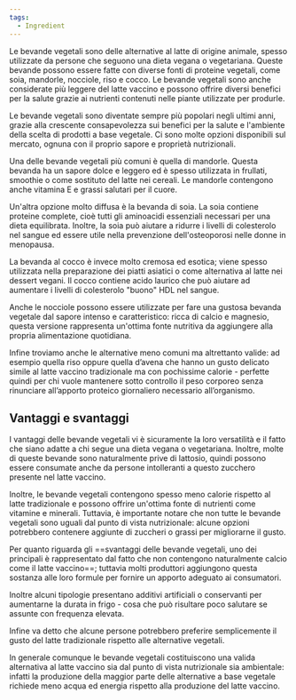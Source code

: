 ```yaml
---
tags:
  - Ingredient
---
```



Le bevande vegetali sono delle alternative al latte di origine animale, spesso utilizzate da persone che seguono una dieta vegana o vegetariana.
Queste bevande possono essere fatte con diverse fonti di proteine vegetali, come soia, mandorle, nocciole, riso e cocco.
Le bevande vegetali sono anche considerate più leggere del latte vaccino e possono offrire diversi benefici per la salute grazie ai nutrienti contenuti nelle piante utilizzate per produrle.

Le bevande vegetali sono diventate sempre più popolari negli ultimi anni, grazie alla crescente consapevolezza sui benefici per la salute e l'ambiente della scelta di prodotti a base vegetale. Ci sono molte opzioni disponibili sul mercato, ognuna con il proprio sapore e proprietà nutrizionali.

Una delle bevande vegetali più comuni è quella di mandorle. Questa bevanda ha un sapore dolce e leggero ed è spesso utilizzata in frullati, smoothie o come sostituto del latte nei cereali. Le mandorle contengono anche vitamina E e grassi salutari per il cuore.

Un'altra opzione molto diffusa è la bevanda di soia. La soia contiene proteine complete, cioè tutti gli aminoacidi essenziali necessari per una dieta equilibrata. Inoltre, la soia può aiutare a ridurre i livelli di colesterolo nel sangue ed essere utile nella prevenzione dell'osteoporosi nelle donne in menopausa.

La bevanda al cocco è invece molto cremosa ed esotica; viene spesso utilizzata nella preparazione dei piatti asiatici o come alternativa al latte nei dessert vegani. Il cocco contiene acido laurico che può aiutare ad aumentare i livelli di colesterolo "buono" HDL nel sangue.

Anche le nocciole possono essere utilizzate per fare una gustosa bevanda vegetale dal sapore intenso e caratteristico: ricca di calcio e magnesio, questa versione rappresenta un'ottima fonte nutritiva da aggiungere alla propria alimentazione quotidiana.

Infine troviamo anche le alternative meno comuni ma altrettanto valide: ad esempio quella riso oppure quella d’avena che hanno un gusto delicato simile al latte vaccino tradizionale ma con pochissime calorie - perfette quindi per chi vuole mantenere sotto controllo il peso corporeo senza rinunciare all’apporto proteico giornaliero necessario all’organismo.

## Vantaggi e svantaggi

I vantaggi delle bevande vegetali vi è sicuramente la loro versatilità e il fatto che siano adatte a chi segue una dieta vegana o vegetariana. Inoltre, molte di queste bevande sono naturalmente prive di lattosio, quindi possono essere consumate anche da persone intolleranti a questo zucchero presente nel latte vaccino.

Inoltre, le bevande vegetali contengono spesso meno calorie rispetto al latte tradizionale e possono offrire un'ottima fonte di nutrienti come vitamine e minerali. Tuttavia, è importante notare che non tutte le bevande vegetali sono uguali dal punto di vista nutrizionale: alcune opzioni potrebbero contenere aggiunte di zuccheri o grassi per migliorarne il gusto.

Per quanto riguarda gli ==svantaggi delle bevande vegetali, uno dei principali è rappresentato dal fatto che non contengono naturalmente calcio come il latte vaccino==; tuttavia molti produttori aggiungono questa sostanza alle loro formule per fornire un apporto adeguato ai consumatori.

Inoltre alcuni tipologie presentano additivi artificiali o conservanti per aumentarne la durata in frigo - cosa che può risultare poco salutare se assunte con frequenza elevata.

Infine va detto che alcune persone potrebbero preferire semplicemente il gusto del latte tradizionale rispetto alle alternative vegetali.
 
In generale comunque le bevande vegetali costituiscono una valida alternativa al latte vaccino sia dal punto di vista nutrizionale sia ambientale: infatti la produzione della maggior parte delle alternative a base vegetale richiede meno acqua ed energia rispetto alla produzione del latte vaccino. 